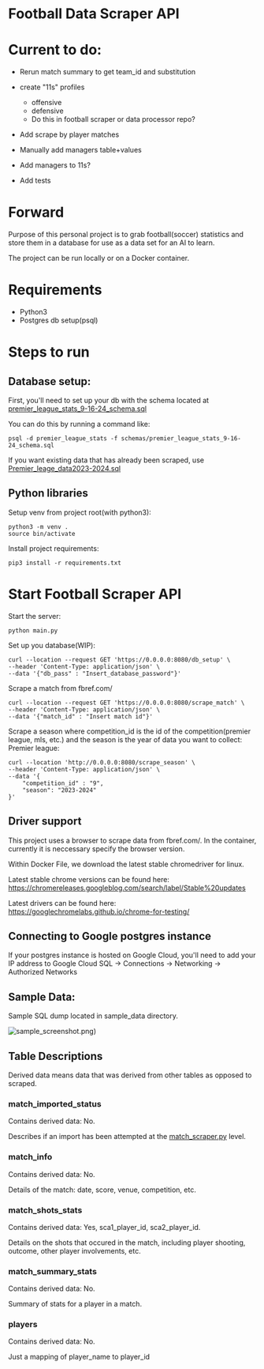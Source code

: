 # Football Data Scraper API

# Current to do:

- Rerun match summary to get team_id and substitution
- create "11s" profiles
  - offensive
  - defensive
  - Do this in football scraper or data processor repo?
  
- Add scrape by player matches
- Manually add managers table+values
- Add managers to 11s?
- Add tests

# Forward

Purpose of this personal project is to grab football(soccer) statistics and store them in a database for use as a data set for an AI to learn.

The project can be run locally or on a Docker container.

# Requirements

- Python3
- Postgres db setup(psql)

# Steps to run

## Database setup:

First, you'll need to set up your db with the schema located at [premier_league_stats_9-16-24_schema.sql](schemas%2Fpremier_league_stats_9-16-24_schema.sql)

You can do this by running a command like:

``` 
psql -d premier_league_stats -f schemas/premier_league_stats_9-16-24_schema.sql
```

If you want existing data that has already been scraped, use [Premier_leage_data2023-2024.sql](sample_data%2FPremier_leage_data2023-2024.sql)

## Python libraries

Setup venv from project root(with python3):
```
python3 -m venv .
source bin/activate
```

Install project requirements:

```pip3 install -r requirements.txt```

# Start Football Scraper API

Start the server:

```python main.py```

Set up you database(WIP):
``` 
curl --location --request GET 'https://0.0.0.0:8080/db_setup' \
--header 'Content-Type: application/json' \
--data '{"db_pass" : "Insert_database_password"}'
```

Scrape a match from fbref.com/

```
curl --location --request GET 'https://0.0.0.0:8080/scrape_match' \
--header 'Content-Type: application/json' \
--data '{"match_id" : "Insert match id"}'
```

Scrape a season where competition_id is the id of the competition(premier league, mls, etc.) and the season is the year of data you want to collect:
Premier league:
``` 
curl --location 'http://0.0.0.0:8080/scrape_season' \
--header 'Content-Type: application/json' \
--data '{
    "competition_id" : "9",
    "season": "2023-2024"
}'
```

## Driver support

This project uses a browser to scrape data from fbref.com/. In the container, currently it is neccessary specify the browser version.

Within Docker File, we download the latest stable chromedriver for linux.

Latest stable chrome versions can be found here: https://chromereleases.googleblog.com/search/label/Stable%20updates

Latest drivers can be found here: https://googlechromelabs.github.io/chrome-for-testing/


## Connecting to Google postgres instance

If your postgres instance is hosted on Google Cloud, you'll need to add your IP address to Google Cloud SQL -> Connections -> Networking -> Authorized Networks

## Sample Data:

Sample SQL dump located in sample_data directory.

![sample_screenshot.png](sample_data%2Fsample_screenshot.png))

## Table Descriptions

Derived data means data that was derived from other tables as opposed to scraped.

### match_imported_status

Contains derived data: No.

Describes if an import has been attempted at the [match_scraper.py](src%2Fdata_scraper%2Fmatch_scraper.py) level.

### match_info

Contains derived data: No.

Details of the match: date, score, venue, competition, etc.

### match_shots_stats

Contains derived data: Yes, sca1_player_id, sca2_player_id.

Details on the shots that occured in the match, including player shooting, outcome, other player involvements, etc.

### match_summary_stats

Contains derived data: No.

Summary of stats for a player in a match.

### players

Contains derived data: No.

Just a mapping of player_name to player_id